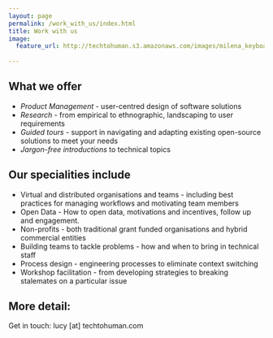 ```yaml
---
layout: page
permalink: /work_with_us/index.html
title: Work with us
image:
  feature_url: http://techtohuman.s3.amazonaws.com/images/milena_keyboard.jpg 
  
---
```


## What we offer

* *Product Management* - user-centred design of software solutions 
* *Research* - from empirical to ethnographic, landscaping to user requirements 
* *Guided tours* - support in navigating and adapting existing open-source solutions to meet your needs 
* *Jargon-free introductions* to technical topics  

## Our specialities include

* Virtual and distributed organisations and teams - including best practices for managing workflows and motivating team members
* Open Data - How to open data, motivations and incentives, follow up and engagement.
* Non-profits - both traditional grant funded organisations and hybrid commercial entities
* Building teams to tackle problems - how and when to bring in technical staff
* Process design - engineering processes to eliminate context switching  
* Workshop facilitation - from developing strategies to breaking stalemates on a particular issue

## More detail: 

Get in touch: lucy [at] techtohuman.com